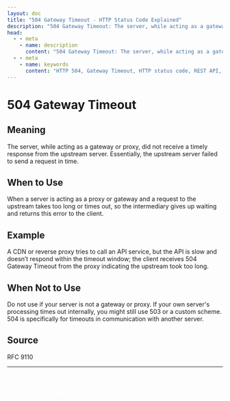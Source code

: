 ```yaml
---
layout: doc
title: "504 Gateway Timeout - HTTP Status Code Explained"
description: "504 Gateway Timeout: The server, while acting as a gateway or proxy, did not receive a timely response from the upstream server. Essentially, the upstream se..."
head:
  - - meta
    - name: description
      content: "504 Gateway Timeout: The server, while acting as a gateway or proxy, did not receive a timely response from the upstream server. Essentially, the upstream se..."
  - - meta
    - name: keywords
      content: "HTTP 504, Gateway Timeout, HTTP status code, REST API, web development"
---
```


# 504 Gateway Timeout

## Meaning

The server, while acting as a gateway or proxy, did not receive a timely response from the upstream server. Essentially, the upstream server failed to send a request in time.

## When to Use

When a server is acting as a proxy or gateway and a request to the upstream takes too long or times out, so the intermediary gives up waiting and returns this error to the client.

## Example

A CDN or reverse proxy tries to call an API service, but the API is slow and doesn’t respond within the timeout window; the client receives 504 Gateway Timeout from the proxy indicating the upstream took too long.

## When Not to Use

Do not use if your server is not a gateway or proxy. If your own server's processing times out internally, you might still use 503 or a custom scheme. 504 is specifically for timeouts in communication with another server.

## Source

RFC 9110

---

<div style="margin-top: 40px;">
  <a href="/http-codes/" style="display: inline-block; padding: 12px 24px; background: hsl(var(--primary)); color: white; text-decoration: none; border-radius: var(--radius); font-weight: 500; transition: all 0.2s ease;">← Back to Search</a>
</div>
